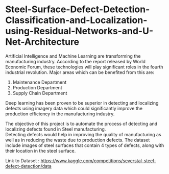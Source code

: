 # Steel-Surface-Defect-Detection-Classification-and-Localization-using-Residual-Networks-and-U-Net-Architecture

Artificial Intelligence and Machine Learning are transforming the manufacturing industry. According to the report released by World Economic Forum, these technologies will play significant roles in the fourth industrial revolution. Major areas which can be benefited from this are:  
1. Maintenance Department
2. Production Department
3. Supply Chain Department

Deep learning has been proven to be superior in detecting and localizing defects using imagery data which could significantly improve the production efficiency in the manufacturing industry.

The objective of this project is to automate the process of detecting and localizing defects found in Steel manufacturing.  
Detecting defects would help in improving the quality of manufacturing as well as in reducing the waste due to production defects.
The dataset include images of steel surfaces that contain 4 types of defects, along with their location in the steel surface.

Link to Dataset : https://www.kaggle.com/competitions/severstal-steel-defect-detection/data
